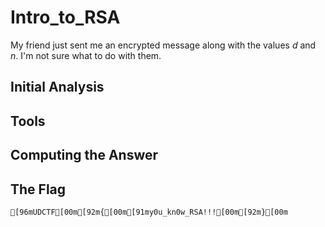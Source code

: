 # Intro_to_RSA
My friend just sent me an encrypted message along with the values <i>d</i> and <i>n</i>. I'm not sure what to do with them.

## Initial Analysis 



## Tools 



## Computing the Answer 



## The Flag 
```bash
[96mUDCTF[00m[92m{[00m[91my0u_kn0w_RSA!!![00m[92m}[00m
```